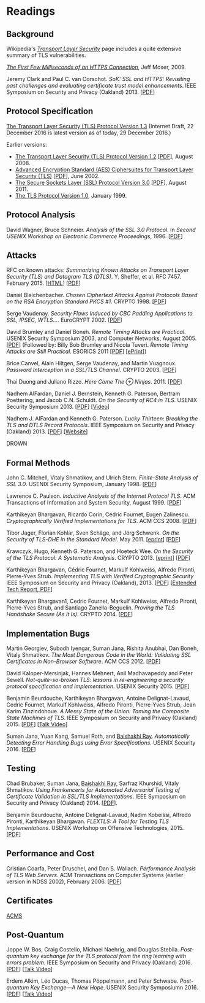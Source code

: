 # Readings

## Background

Wikipedia's [_Transport Layer
Security_](https://en.wikipedia.org/wiki/Transport_Layer_Security)
page includes a quite extensive summary of TLS vulnerabilities.

[_The First Few Milliseconds of an HTTPS Connection_](http://www.moserware.com/2009/06/first-few-milliseconds-of-https.html), Jeff Moser, 2009.

Jeremy Clark and Paul C. van Oorschot. _SoK: SSL and HTTPS: Revisiting
past challenges and evaluating certificate trust model
enhancements_. IEEE Symposium on Security and Privacy (Oakland) 2013.
[[PDF](/docs/soktls.pdf)]

## Protocol Specification

[The Transport Layer Security (TLS) Protocol Version
1.3](https://tlswg.github.io/tls13-spec/) (Internet Draft, 22 December
2016 is latest version as of today, 29 December 2016.)

Earlier versions:

- [The Transport Layer Security (TLS) Protocol Version 1.2](https://tools.ietf.org/html/rfc5246) [[PDF](https://tools.ietf.org/pdf/rfc5246.pdf)], August 2008.
- [Advanced Encryption Standard (AES) Ciphersuites for Transport Layer Security (TLS)](https://tools.ietf.org/html/rfc3268) [[PDF](https://tools.ietf.org/pdf/rfc3268.pdf)], June 2002.
- [The Secure Sockets Layer (SSL) Protocol Version 3.0](https://tools.ietf.org/html/rfc6101) [[PDF](https://tools.ietf.org/pdf/rfc6101.pdf)], August 2011.
- [The TLS Protocol Version 1.0](https://datatracker.ietf.org/doc/rfc2246/), January 1999.


## Protocol Analysis

David Wagner, Bruce Schneier. _Analysis of the SSL 3.0 Protocol_.  In
_Second USENIX Workshop on Electronic Commerce Proceedings_,
1996. [[PDF](/docs/analysisssl3.pdf)]

## Attacks

RFC on known attacks: _Summarizing Known Attacks on Transport Layer Security (TLS) and Datagram TLS (DTLS)_. Y. Sheffer, et al. RFC 7457. February 2015. [[HTML](https://tools.ietf.org/html/rfc7457)] [[PDF](https://tools.ietf.org/pdf/rfc7457.pdf)]

Daniel Bleichenbacher. _Chosen Ciphertext Attacks Against Protocols Based on the RSA Encryption Standard PKCS \#1_. CRYPTO 1998. [[PDF](http://archiv.infsec.ethz.ch/education/fs08/secsem/Bleichenbacher98.pdf)]

Serge Vaudenay. _Security Flaws Induced by CBC Padding Applications to
SSL, IPSEC, WTLS..._. EuroCRYPT
2002. [[PDF](http://www.iacr.org/cryptodb/archive/2002/EUROCRYPT/2850/2850.pdf)]

David Brumley and Daniel Boneh. _Remote Timing Attacks are Practical_.  USENIX Security Symposium 2003, and Computer Networks, August 2005. [[PDF](/docs/remotetiming.pdf)]  (Followed by: Billy Bob Brumley and Nicola Tuveri. _Remote Timing Attacks are Still Practical_. ESORICS 2011 [[PDF](https://eprint.iacr.org/2011/232.pdf)] [[ePrint](https://eprint.iacr.org/2011/232)])
 
Brice Canvel, Alain Hiltgen, Serge Vaudenay, and Martin Vuagnoux. _Password Interception in a SSL/TLS Channel_. CRYPTO 2003. [[PDF](http://www.iacr.org/cryptodb/archive/2003/CRYPTO/1069/1069.pdf)]


Thai Duong and Juliano Rizzo. _Here Come The &oplus; Ninjas_.  2011. [[PDF](/docs/beast.pdf)]

Nadhem AlFardan, Daniel J. Bernstein, Kenneth G. Paterson, Bertram Poettering, and Jacob C.N. Schuldt.
_On the Security of RC4 in TLS_. USENIX Security Symposium 2013. [[PDF](https://www.usenix.org/system/files/conference/usenixsecurity13/sec13-paper_alfardan.pdf)] [[Video](https://www.usenix.org/conference/usenixsecurity13/technical-sessions/paper/alFardan)]

Nadhem J. AlFardan and Kenneth G. Paterson. _Lucky Thirteen: Breaking the TLS and DTLS Record Protocols_. IEEE Symposium on Security and Privacy (Oakland) 2013. [[PDF](http://www.isg.rhul.ac.uk/tls/TLStiming.pdf)] [[Website](http://www.isg.rhul.ac.uk/tls/Lucky13.html)]

DROWN


## Formal Methods

John C. Mitchell, Vitaly Shmatikov, and Ulrich Stern. _Finite-State Analysis of SSL 3.0_. USENIX Security Symposium, January 1998. [[PDF](/docs/finitestate.pdf)]

Lawrence C. Paulson. _Inductive Analysis of the Internet Protocol TLS_. ACM Transactions of Information and System Security, August 1999. [[PDF](/docs/inductiveanalysis.pdf)]

Karthikeyan Bhargavan, Ricardo Corin, Cédric Fournet, Eugen Zalinescu.
_Cryptographically Verified Implementations for TLS_. ACM CCS
2008. [[PDF](/docs/verifiedtls.pdf)]

Tibor Jager, Florian Kohlar, Sven Schäge, and Jörg Schwenk. _On the Security of TLS-DHE in the Standard Model_. May 2011. [[eprint](https://eprint.iacr.org/2011/219)] [[PDF](https://eprint.iacr.org/2011/219.pdf)]

Krawczyk, Hugo, Kenneth G. Paterson, and Hoeteck Wee. _On the Security of the TLS Protocol: A Systematic Analysis_. CRYPTO 2013. 
[[eprint](http://eprint.iacr.org/2013/339)]
[[PDF](http://eprint.iacr.org/2013/339.pdf)]


Karthikeyan Bhargavan, Cédric Fournet, Markulf Kohlweiss, Alfredo Pironti, Pierre-Yves Strub. _Implementing TLS with Verified Cryptographic Security_
IEEE Symposium on Security and Privacy (Oakland), 2013. [[PDF](/docs/mitls.pdf)] [[Extended Tech Report, PDF](/docs/mitlstr.pdf)]

Karthikeyan Bhargavan1, Cedric Fournet, Markulf Kohlweiss, Alfredo Pironti, Pierre-Yves Strub, and Santiago Zanella-Beguelin. _Proving the TLS Handshake Secure (As It Is)_. CRYPTO 2014. [[PDF](/docs/provinghandshake.pdf)]

## Implementation Bugs

Martin Georgiev, Subodh Iyengar, Suman Jana, Rishita Anubhai, Dan
Boneh, Vitaly Shmatikov. _The Most Dangerous Code in the World:
Validating SSL Certificates in Non-Browser Software_.  ACM CCS 2012.
[[PDF](/docs/mostdangerouscode.pdf)]

David Kaloper-Mersinjak, Hannes Mehnert, Anil Madhavapeddy and Peter Sewell. _Not-quite-so-broken TLS: lessons in re-engineering a security protocol
specification and implementation_. USENIX Security 2015. [[PDF](/docs/nqsbtls.pdf)]

Benjamin Beurdouche, Karthikeyan Bhargavan, Antoine Delignat-Lavaud,
Cedric Fournet, Markulf Kohlweiss, Alfredo Pironti, Pierre-Yves Strub,
Jean Karim Zinzindohoue. _A Messy State of the Union: Taming the
Composite State Machines of TLS_.  IEEE Symposium on Security and
Privacy (Oakland) 2015. [[PDF](/docs/mitlsunion.pdf)] [[Talk Video](https://www.youtube.com/watch?v=rELp9-oFAw0)]

Suman Jana, Yuan Kang, Samuel Roth, and [Baishakhi Ray](http://rayb.info/). _Automatically Detecting Error Handling Bugs using Error Specifications_. USENIX Security 2016. [[PDF](/docs/epex.pdf)]

## Testing

Chad Brubaker, Suman Jana, [Baishakhi Ray](http://rayb.info/), Sarfraz Khurshid, Vitaly Shmatikov.
_Using Frankencerts for Automated Adversarial Testing of Certificate Validation in SSL/TLS Implementations_. IEEE Symposium on Security and Privacy (Oakland) 2014. [[PDF](/docs/frankencerts.pdf)]. 

Benjamin Beurdouche, Antoine Delignat-Lavaud, Nadim Kobeissi, Alfredo Pironti, Karthikeyan Bhargavan. _FLEXTLS: A Tool for Testing TLS Implementations_.
USENIX Workshop on Offensive Technologies, 2015. [[PDF](/docs/flextls.pdf)]

## Performance and Cost

Cristian Coarfa, Peter Druschel, and Dan S. Wallach. _Performance Analysis of TLS Web Servers_.  ACM Transactions on Computer Systems (earlier version in NDSS 2002), February 2006. [[PDF](/docs/performance.pdf)]

## Certificates


[ACMS](https://datatracker.ietf.org/doc/draft-ietf-acme-acme/?include_text=1)

## Post-Quantum

Joppe W. Bos, Craig Costello, Michael Naehrig, and Douglas
Stebila. _Post-quantum key exchange for the TLS protocol from the ring
learning with errors problem_.  IEEE Symposium on Security and Privacy (Oakland) 2016.
[[PDF](http://eprint.iacr.org/2014/599.pdf)] [[Talk Video](https://www.youtube.com/watch?v=BCmSzzQ2ges)]

Erdem Alkim, Léo Ducas, Thomas Pöppelmann, and Peter Schwabe.
_Post-quantum Key Exchange—A New Hope_.  USENIX Security Symposiumn 2016. [[PDF](https://www.usenix.org/system/files/conference/usenixsecurity16/sec16_paper_alkim.pdf)] [[Talk Video](https://www.usenix.org/conference/usenixsecurity16/technical-sessions/presentation/alkim)]
